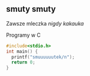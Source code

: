 ## smuty smuty

Zawsze mleczka
*nigdy kakauka*

Programy w C

```c
#include<stdio.h>
int main() {
  printf("smuuuuuutek/n");
  return 0;
}
  
```
